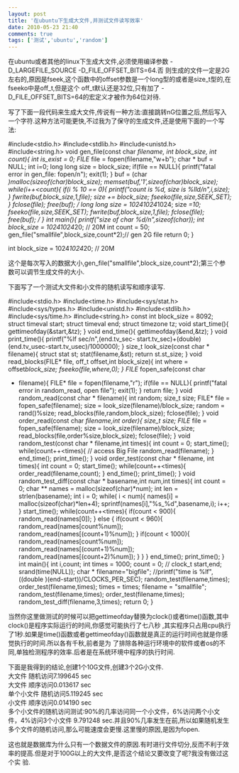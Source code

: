 ```yaml
---
layout: post
title: '在ubuntu下生成大文件,并测试文件读写效率'
date: 2010-05-23 21:40
comments: true
tags: ['测试','ubuntu','random']
---
```


在ubuntu或者其他的linux下生成大文件,必须使用编译参数  -D_LARGEFILE_SOURCE -D_FILE_OFFSET_BITS=64.否
则生成的文件一定是2G左右的,原因是fseek,这个函数中的offset参数是一个long型的或者是size_t型的,在fseeko中是off_t,但是这个
off_t默认还是32位,只有加了  -D_FILE_OFFSET_BITS=64的宏定义才被作为64位对待.

写了下面一段代码来生成大文件,传说有一种方法:直接跳转nG位置之后,然后写入一个字符.这种方法可能更快,不过我为了保守的生成文件,还是使用下面的一个写法:

#include<stdio.h> #include<stdlib.h> #include<unistd.h> #include<string.h>
void gen_file(const char *filename, int block_size, int count){ int is_exist =
0; FILE* file = fopen(filename,"w+b"); char * buf = NULL; int i=0; long long
size = block_size; if(file == NULL){ printf("fatal error in gen_file:
fopen/n"); exit(1); } buf = (char *)malloc(sizeof(char)*block_size);
memset(buf,'1',sizeof(char)*block_size); while(i++<count){ if(i % 10 == 0){
printf("count is %d, size is %lld/n",i,size); } fwrite(buf,block_size,1,file);
size += block_size; fseeko(file,size,SEEK_SET); } fclose(file); free(buf); /*
long long size = 1024*1024*1024; size *=10; fseeko(file,size,SEEK_SET);
fwrite(buf,block_size,1,file); fclose(file); free(buf); */ } int main(){
printf("size of char %d/n",sizeof(char)); int block_size = 1024*1024*20; //
20M int count = 50; gen_file("smallfile",block_size,count*2);// gen 2G file
return 0; }

int block_size = 1024*1024*20; // 20M

这个是每次写入的数据大小,gen_file("smallfile",block_size,count*2);第三个参数可以调节生成文件的大小.

下面写了一个测试大文件和小文件的随机读写和顺序读写.

#include<stdio.h> #include<time.h> #include<sys/stat.h> #include<sys/types.h>
#include<unistd.h> #include<stdlib.h> #include<sys/time.h> #include<string.h>
const int block_size = 8092; struct timeval start; struct timeval end; struct
timezone tz; void start_time(){ gettimeofday(&start,&tz); } void end_time(){
gettimeofday(&end,&tz); } void print_time(){ printf("%lf sec/n",(end.tv_sec-
start.tv_sec)+(double)(end.tv_usec-start.tv_usec)/1000000); } size_t
look_size(const char * filename){ struct stat st; stat(filename,&st); return
st.st_size; } void read_blocks(FILE* file, off_t offset,int block_size){ int
where = offset*block_size; fseeko(file,where,0); } FILE* fopen_safe(const char
* filename){ FILE* file = fopen(filename,"r"); if(file == NULL){ printf("fatal
error in random_read, open file"); exit(1); } return file; } void
random_read(const char * filename){ int random; size_t size; FILE* file =
fopen_safe(filename); size = look_size(filename)/block_size; random =
rand()%size; read_blocks(file,random,block_size); fclose(file); } void
order_read(const char *filename,int order){ size_t size; FILE* file =
fopen_safe(filename); size = look_size(filename)/block_size;
read_blocks(file,order%size,block_size); fclose(file); } void
random_test(const char * filename,int times){ int count = 0; start_time();
while(count++<times){ // access Big File random_read(filename); } end_time();
print_time(); } void order_test(const char * filename, int times){ int count =
0; start_time(); while(count++<times){ order_read(filename,count); }
end_time(); print_time(); } void random_test_diff(const char * basename,int
num,int times){ int count = 0; char ** names = malloc(sizeof(char)*num); int
len = strlen(basename); int i = 0; while( i < num){ names[i] =
malloc(sizeof(char)*len+4); sprintf(names[i],"%s_%d",basename,i); i++; }
start_time(); while(count++<times){ if(count < 900){ random_read(names[0]); }
else { if(count < 960){ random_read(names[count%num]);
random_read(names[(count+1)%num]); } if(count < 1000){
random_read(names[count%num]); random_read(names[(count+1)%num]);
random_read(names[(count+2)%num]); } } } end_time(); print_time(); } int
main(){ int i,count; int times = 1000; count = 0; // clock_t start,end;
srand(time(NULL)); char * filename="bigfile"; //printf("time is %lf",((double
)(end-start))/CLOCKS_PER_SEC); random_test(filename,times);
order_test(filename,times); times = times; filename = "smallfile";
random_test(filename,times); order_test(filename,times);
random_test_diff(filename,3,times); return 0; }

当然你这里做测试的时候可以把gettimeofday替换为clock()或者time()函数,其中clock()是程序实际运行的时间,你感觉可能执行了七八秒
,其实程序只占用cpu执行了1秒.如果是time()函数或者gettimeofday()函数就是真正的运行时间也就是你感觉执行的时间.所以各有千秋,前者是为
了排除各种运行环境中的软件或者os的不同,单独检测程序的效率.后者是在系统环境中程序的执行时间.

下面是我得到的结论,创建1个10G文件,创建3个2G小文件.  
大文件 随机访问7.199645 sec  
大文件 顺序访问0.013617 sec  
单个小文件 随机访问5.119245 sec  
小文件 顺序访问0.014190 sec  
多个小文件的随机访问测试:90%的几率访问同一个小文件，6%访问两个小文件，4%访问3个小文件 9.791248
sec.并且90%几率发生在前,所以如果随机发生多个文件的随机访问,那么可能速度会更慢.这里慢的原因,是因为fopen.

这也就是数据库为什么只有一个数据文件的原因.有时进行文件切分,反而不利于效率的提高.但是对于100G以上的大文件,是否这个结论又要改变了呢?我没有做过这个实
验.  

